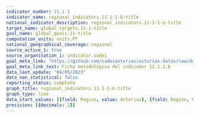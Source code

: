 ```yaml
---
indicator_number: 11.1.1
indicator_name: regional_indicators.11-1-1-b-title
national_indicator_description: regional_indicators.11-1-1-b-title
target_name: global_targets.11-1-title
goal_name: global_goals.11-title
computation_units: units.PT
national_geographical_coverage: regional
source_active_1: true
source_organisation_1: indicator.sadei
goal_meta_link: "https://github.com/sadeiasturias/asturias-datos/raw/develop/descargas/metodologia/11.1.1.b.pdf"
goal_meta_link_text: Ficha metodológica del indicador 11.1.1.b
data_last_update: "04/05/2023"
data_non_statistical: false
reporting_status: complete
graph_title: regional_indicators.11-1-1-b-title
graph_type: line
data_start_values: [{field: Region, value: Asturias}, {field: Region, value: España}]
precision: [{decimals: 2}]
---
```

